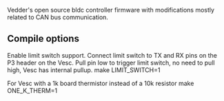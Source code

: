 Vedder's open source bldc controller firmware with modifications mostly related to CAN bus communication.
## Compile options

Enable limit switch support. Connect limit switch to TX and RX pins on the P3 header on the Vesc.
Pull pin low to trigger limit switch, no need to pull high, Vesc has internal pullup.
make LIMIT_SWITCH=1

For Vesc with a 1k board thermistor instead of a 10k resistor
make ONE_K_THERM=1
